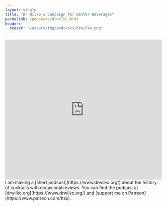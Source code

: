 ```yaml
---
layout: single
title: "Dr Wilko's Campaign for Better Beverages"
permalink: /podcasts/drwilko.html
header:
  teaser: "/assets/img/podcasts/drwilko.png"
---
```

<iframe allow="autoplay *; encrypted-media *; fullscreen *" frameborder="0" height="450" style="width:100%;max-width:660px;overflow:hidden;background:transparent;" sandbox="allow-forms allow-popups allow-same-origin allow-scripts allow-storage-access-by-user-activation allow-top-navigation-by-user-activation" src="https://embed.podcasts.apple.com/gb/podcast/dr-wilkos-campaign-for-better-beverages/id1260169491"></iframe>
I am making a [short podcast](https://www.drwilko.org/) about the history of cocktails with occasional reviews. You can find the podcast at [drwilko.org](https://www.drwilko.org/) and [support me on Patreon](https://www.patreon.com/ttss).